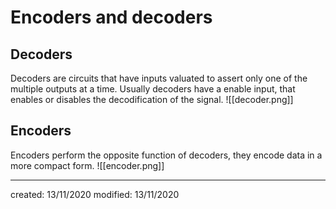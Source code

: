 # Encoders and decoders
## Decoders
Decoders are circuits that have inputs valuated to assert only one of the multiple outputs at a time. Usually decoders have a enable input, that enables or disables the decodification of the signal.
![[decoder.png]]

## Encoders
Encoders perform the opposite function of decoders, they encode data in a more compact form.
![[encoder.png]]

---

created: 13/11/2020
modified: 13/11/2020
